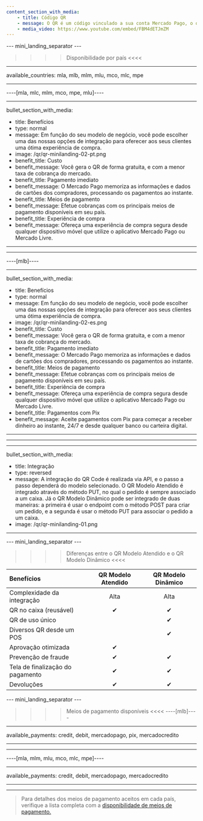 ```yaml
---
content_section_with_media:
    - title: Código QR
    - message: O QR é um código vinculado a sua conta Mercado Pago, o qual possibilita que você receba pagamentos de forma simples, rápida e segura. Para receber pagamentos com QR no seu negócio, você pode imprimir e exibir o código em um lugar visível ou se preferir, mostrá-lo em um dispositivo móvel e cobrar pelo aplicativo do Mercado Pago.
    - media_video: https://www.youtube.com/embed/FBM4dETJmZM
---
```


--- mini_landing_separator ---

>>>> Disponibilidade por país <<<<
---
available_countries: mla, mlb, mlm, mlu, mco, mlc, mpe

---

----[mla, mlc, mlm, mco, mpe, mlu]----

---
bullet_section_with_media: 
 - title: Benefícios
 - type: normal
 - message: Em função do seu modelo de negócio, você pode escolher uma das nossas opções de integração para oferecer aos seus clientes uma ótima experiência de compra.
 - image: /qr/qr-minilanding-02-pt.png
 - benefit_title: Custo
 - benefit_message: Você gera o QR de forma gratuita, e com a menor taxa de cobrança do mercado.
 - benefit_title: Pagamento imediato
 - benefit_message: O Mercado Pago memoriza as informações e dados de cartões dos compradores, processando os pagamentos ao instante.
 - benefit_title: Meios de pagamento
 - benefit_message: Efetue cobranças com os principais meios de pagamento disponíveis em seu país.
 - benefit_title: Experiência de compra
 - benefit_message: Ofereça uma experiência de compra segura desde qualquer dispositivo móvel que utilize o aplicativo Mercado Pago ou Mercado Livre.
---

------------

----[mlb]----

---
bullet_section_with_media: 
 - title: Benefícios
 - type: normal
 - message: Em função do seu modelo de negócio, você pode escolher uma das nossas opções de integração para oferecer aos seus clientes uma ótima experiência de compra.
 - image: /qr/qr-minilanding-02-es.png
 - benefit_title: Custo
 - benefit_message: Você gera o QR de forma gratuita, e com a menor taxa de cobrança do mercado.
 - benefit_title: Pagamento imediato
 - benefit_message: O Mercado Pago memoriza as informações e dados de cartões dos compradores, processando os pagamentos ao instante.
 - benefit_title: Meios de pagamento
 - benefit_message: Efetue cobranças com os principais meios de pagamento disponíveis em seu país.
 - benefit_title: Experiência de compra
 - benefit_message: Ofereça uma experiência de compra segura desde qualquer dispositivo móvel que utilize o aplicativo Mercado Pago ou Mercado Livre.
 - benefit_title: Pagamentos com Pix
 - benefit_message: Aceite pagamentos com Pix para começar a receber dinheiro ao instante, 24/7 e desde qualquer banco ou carteira digital.
---
------------

---
bullet_section_with_media:
  - title: Integração
  - type: reversed
  - message: A integração do QR Code é realizada via API, e o passo a passo dependerá do modelo selecionado. O QR Modelo Atendido é integrado através do método PUT, no qual o pedido é sempre associado a um caixa. Já o QR Modelo Dinâmico pode ser integrado de duas maneiras: a primeira é usar o endpoint com o método POST para criar um pedido, e a segunda é usar o método PUT para associar o pedido a um caixa.
  - image: /qr/qr-minilanding-01.png
---

--- mini_landing_separator ---

>>>> Diferenças entre o QR Modelo Atendido e o QR Modelo Dinâmico <<<<

| Benefícios | QR Modelo Atendido | QR Modelo Dinâmico |
| :--- | :---: | :---: |
| Complexidade da integração | Alta | Alta |
| QR no caixa (reusável) | ✔ | ✔ | 
| QR de uso único | | ✔ | 
| Diversos QR desde um POS| | ✔ |
| Aprovação otimizada| ✔ |   |
| Prevenção de fraude | ✔ | ✔ |
| Tela de finalização do pagamento| ✔ | ✔  |
| Devoluções| ✔ | ✔ |

--- mini_landing_separator ---

>>>> Meios de pagamento disponíveis <<<<
----[mlb]----

---
available_payments: credit, debit, mercadopago, pix, mercadocredito

---
------------

----[mla, mlm, mlu, mco, mlc, mpe]----

---
available_payments: credit, debit, mercadopago, mercadocredito

---
------------
> Para detalhes dos meios de pagamento aceitos em cada país, verifique a lista completa com a [disponibilidade de meios de pagamento.](/developers/pt/docs/sales-processing/payment-methods) 